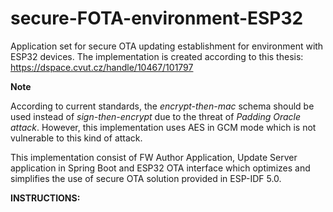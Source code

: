 # secure-FOTA-environment-ESP32
Application set for secure OTA updating establishment for environment with ESP32 devices.
The implementation is created according to this thesis: https://dspace.cvut.cz/handle/10467/101797

**Note**

According to current standards, the _encrypt-then-mac_ schema should be used instead of _sign-then-encrypt_ due to the threat of _Padding Oracle attack_. However, this implementation uses AES in GCM mode which is not vulnerable to this kind of attack.
 
This implementation consist of FW Author Application, Update Server application in Spring Boot and ESP32 OTA interface which optimizes and simplifies the use of secure OTA solution provided in ESP-IDF 5.0.

****INSTRUCTIONS:****
